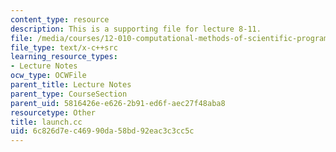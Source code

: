 ```yaml
---
content_type: resource
description: This is a supporting file for lecture 8-11.
file: /media/courses/12-010-computational-methods-of-scientific-programming-fall-2011/6c826d7ec46990da58bd92eac3c3cc5c_launch.cc
file_type: text/x-c++src
learning_resource_types:
- Lecture Notes
ocw_type: OCWFile
parent_title: Lecture Notes
parent_type: CourseSection
parent_uid: 5816426e-e626-2b91-ed6f-aec27f48aba8
resourcetype: Other
title: launch.cc
uid: 6c826d7e-c469-90da-58bd-92eac3c3cc5c
---
```

